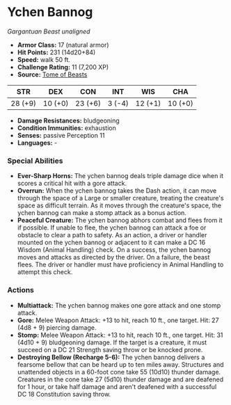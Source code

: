 # Ychen Bannog

*Gargantuan* *Beast* *unaligned*

- **Armor Class:** 17 (natural armor)
- **Hit Points:** 231 (14d20+84)
- **Speed:** walk 50 ft.
- **Challenge Rating:** 11 (7,200 XP)
- **Source:** [Tome of Beasts](https://koboldpress.com/kpstore/product/tome-of-beasts-for-5th-edition-print/)

| STR | DEX | CON | INT | WIS | CHA |
| --- | --- | --- | --- | --- | --- |
| 28 (+9) | 10 (+0) | 23 (+6) | 3 (-4) | 12 (+1) | 10 (+0) |

- **Damage Resistances:** bludgeoning
- **Condition Immunities:** exhaustion
- **Senses:** passive Perception 11
- **Languages:** -
### Special Abilities
- **Ever-Sharp Horns:** The ychen bannog deals triple damage dice when it scores a critical hit with a gore attack.
- **Overrun:** When the ychen bannog takes the Dash action, it can move through the space of a Large or smaller creature, treating the creature's space as difficult terrain. As it moves through the creature's space, the ychen bannog can make a stomp attack as a bonus action.
- **Peaceful Creature:** The ychen bannog abhors combat and flees from it if possible. If unable to flee, the ychen bannog can attack a foe or obstacle to clear a path to safety. As an action, a driver or handler mounted on the ychen bannog or adjacent to it can make a DC 16 Wisdom (Animal Handling) check. On a success, the ychen bannog moves and attacks as directed by the driver. On a failure, the beast flees. The driver or handler must have proficiency in Animal Handling to attempt this check.
### Actions
- **Multiattack:** The ychen bannog makes one gore attack and one stomp attack.
- **Gore:** Melee Weapon Attack: +13 to hit, reach 10 ft., one target. Hit: 27 (4d8 + 9) piercing damage.
- **Stomp:** Melee Weapon Attack: +13 to hit, reach 10 ft., one target. Hit: 31 (4d10 + 9) bludgeoning damage. If the target is a creature, it must succeed on a DC 21 Strength saving throw or be knocked prone.
- **Destroying Bellow (Recharge 5-6):** The ychen bannog delivers a fearsome bellow that can be heard up to ten miles away. Structures and unattended objects in a 60-foot cone take 55 (10d10) thunder damage. Creatures in the cone take 27 (5d10) thunder damage and are deafened for 1 hour, or take half damage and aren't deafened with a successful DC 18 Constitution saving throw.
